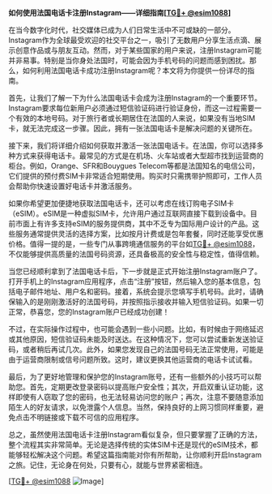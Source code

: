 **如何使用法国电话卡注册Instagram——详细指南[[TG💪+ @esim1088](https://t.me/s/esim1088)]**

在当今数字化时代，社交媒体已成为人们日常生活中不可或缺的一部分。Instagram作为全球最受欢迎的社交平台之一，吸引了无数用户分享生活点滴、展示创意作品或与朋友互动。然而，对于某些国家的用户来说，注册Instagram可能并非易事。特别是当你身处法国时，可能会因为手机号码的问题而感到困扰。那么，如何利用法国电话卡成功注册Instagram呢？本文将为你提供一份详尽的指南。

首先，让我们了解一下为什么法国电话卡会成为注册Instagram的一个重要环节。Instagram要求每位新用户必须通过短信验证码进行验证身份，而这一过程需要一个有效的本地号码。对于旅行者或长期居住在法国的人来说，如果没有当地SIM卡，就无法完成这一步骤。因此，拥有一张法国电话卡是解决问题的关键所在。

接下来，我们将详细介绍如何获取并激活一张法国电话卡。在法国，你可以选择多种方式来获得电话卡。最常见的方式是在机场、火车站或者大型超市找到运营商的柜台。例如，Orange、SFR和Bouygues Telecom等都是法国知名的电信公司，它们提供的预付费SIM卡非常适合短期使用。购买时只需携带护照即可，工作人员会帮助你快速设置好电话卡并激活服务。

如果你希望更加便捷地获取法国电话卡，还可以考虑在线订购电子SIM卡（eSIM）。eSIM是一种虚拟SIM卡，允许用户通过互联网直接下载到设备中。目前市面上有许多支持eSIM的服务提供商，其中不乏专为国际用户设计的产品。这些服务通常提供灵活的选择方案，比如按月计费或是包年套餐，同时还能享受优惠价格。值得一提的是，一些专门从事跨境通信服务的平台如[TG💪+ @esim1088](https://t.me/s/esim1088)，不仅能够提供高质量的法国号码资源，还具备极高的安全性与稳定性，值得信赖。

当您已经顺利拿到了法国电话卡后，下一步就是正式开始注册Instagram账户了。打开手机上的Instagram应用程序，点击“注册”按钮，然后输入您的基本信息，包括电子邮件地址、用户名和密码。接着，系统会提示您填写手机号码。此时，请确保输入的是刚刚激活好的法国号码，并按照指示接收并输入短信验证码。如果一切正常，恭喜您，您的Instagram账户已经成功创建！

不过，在实际操作过程中，也可能会遇到一些小问题。比如，有时候由于网络延迟或其他原因，短信验证码未能及时送达。在这种情况下，您可以尝试重新发送验证码，或者稍后再试几次。此外，如果您发现自己的法国号码无法正常使用，可能是由于运营商限制或信号问题所致。这时，建议更换其他运营商的电话卡试试看。

最后，为了更好地管理和保护您的Instagram账号，还有一些额外的小技巧可以帮助您。首先，定期更改登录密码以提高账户安全性；其次，开启双重认证功能，这样即使有人窃取了您的密码，也无法轻易访问您的账户；再次，注意不要随意添加陌生人的好友请求，以免泄露个人信息。当然，保持良好的上网习惯同样重要，避免点击不明链接或下载不可信的应用程序。

总之，虽然使用法国电话卡注册Instagram看似复杂，但只要掌握了正确的方法，整个流程其实非常简单。无论是选择传统的实体SIM卡还是现代的eSIM技术，都能够轻松解决这个问题。希望这篇指南能对你有所帮助，让你顺利开启Instagram之旅。记住，无论身在何处，只要有心，就能与世界紧密相连。

[[TG💪+ @esim1088](https://t.me/s/esim1088) ![Image](https://i.postimg.cc/4NQfJmqS/Snipaste-2025-05-13-00-14-12.png)]